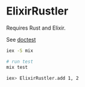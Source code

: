 # ElixirRustler

Requires Rust and Elixir.

See [doctest](./lib/elixir_rustler.ex)

```sh
iex -S mix

# run test
mix test

iex> ElixirRustler.add 1, 2
```
